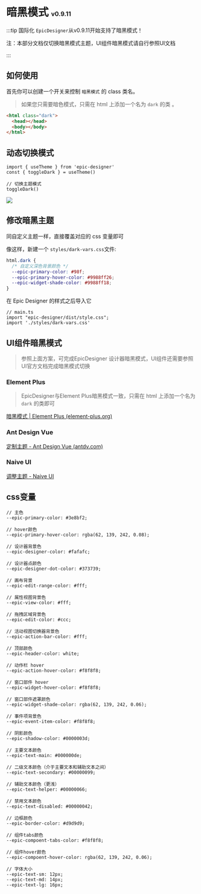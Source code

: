 # 暗黑模式  <span style="font-size:16px">v0.9.11</span>

:::tip 国际化
`EpicDesigner`从v0.9.11开始支持了暗黑模式！

注：本部分文档仅切换暗黑模式主题，UI组件暗黑模式请自行参照UI文档

:::

## 如何使用

 首先你可以创建一个开关来控制 `暗黑模式` 的 class 类名。



> 如果您只需要暗色模式，只需在 html 上添加一个名为 `dark` 的类 。

```html
<html class="dark">
  <head></head>
  <body></body>
</html>
```

## 动态切换模式

```tsx
import { useTheme } from 'epic-designer'
const { toggleDark } = useTheme()

// 切换主题模式
toggleDark()
```

![](https://epic.kcz66.com/static/dark.png)

## 修改暗黑主题

同自定义主题一样，直接覆盖对应的 css 变量即可

像这样，新建一个 `styles/dark-vars.css`文件:

```css
html.dark {
  /* 自定义深色背景颜色 */
  --epic-primary-color: #98f;
  --epic-primary-hover-color: #9988ff26;
  --epic-widget-shade-color: #9988ff18;
}
```

在 Epic Designer 的样式之后导入它

```tsx
// main.ts
import "epic-designer/dist/style.css";
import './styles/dark-vars.css'
```

## UI组件暗黑模式

> 参照上面方案，可完成EpicDesigner 设计器暗黑模式，UI组件还需要参照UI官方文档完成暗黑模式切换

### Element Plus

> EpicDesigner与Element Plus暗黑模式一致，只需在 html 上添加一个名为 `dark` 的类即可

[暗黑模式 | Element Plus (element-plus.org)](https://element-plus.org/zh-CN/guide/dark-mode.html)

### Ant Design Vue

[定制主题 - Ant Design Vue (antdv.com)](https://www.antdv.com/docs/vue/customize-theme-cn#使用预设算法)

### Naive UI

[调整主题 - Naive UI](https://www.naiveui.com/zh-CN/light/docs/customize-theme#使用暗色主题)

## css变量

```
// 主色
--epic-primary-color: #3e8bf2;

// hover颜色
--epic-primary-hover-color: rgba(62, 139, 242, 0.08);

// 设计器背景色
--epic-designer-color: #fafafc;

// 设计器点颜色
--epic-designer-dot-color: #373739;

// 画布背景
--epic-edit-range-color: #fff;

// 属性视图背景色
--epic-view-color: #fff;

// 拖拽区域背景色
--epic-edit-color: #ccc;

// 活动视图切换器背景色
--epic-action-bar-color: #fff;

// 顶部颜色
--epic-header-color: white;

// 动作栏 hover
--epic-action-hover-color: #f8f8f8;

// 窗口部件 hover
--epic-widget-hover-color: #f8f8f8;

// 窗口部件遮罩颜色
--epic-widget-shade-color: rgba(62, 139, 242, 0.06);

// 事件项背景色
--epic-event-item-color: #f8f8f8;

// 阴影颜色
--epic-shadow-color: #0000003d;

// 主要文本颜色
--epic-text-main: #000000de;

// 二级文本颜色（介于主要文本和辅助文本之间）
--epic-text-secondary: #00000099;

// 辅助文本颜色（更浅）
--epic-text-helper: #00000066;

// 禁用文本颜色
--epic-text-disabled: #00000042;

// 边框颜色
--epic-border-color: #d9d9d9;

// 组件tabs颜色
--epic-compoent-tabs-color: #f8f8f8;

// 组件hover颜色
--epic-compoent-hover-color: rgba(62, 139, 242, 0.06);

// 字体大小
--epic-text-sm: 12px;
--epic-text-md: 14px;
--epic-text-lg: 16px;
```

